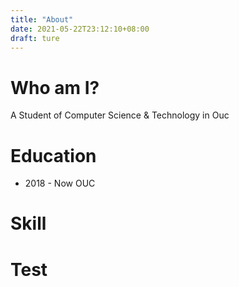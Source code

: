```yaml
---
title: "About"
date: 2021-05-22T23:12:10+08:00
draft: ture 
---
```



# Who am I?
A Student of Computer Science & Technology in Ouc


# Education
- 2018 - Now OUC

# Skill

# Test


